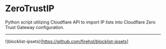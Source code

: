 # ZeroTrustIP

Python script utilizing Cloudflare API to import IP lists into Cloudflare Zero Trust Gateway configuration.


---

!(blocklist-ipsets)[https://github.com/firehol/blocklist-ipsets]
